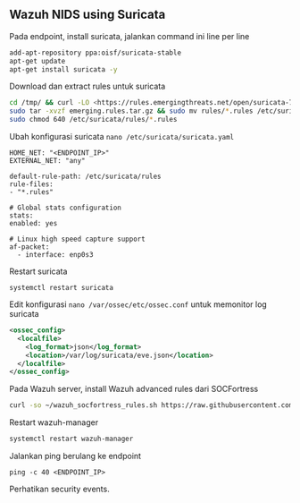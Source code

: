 ## Wazuh NIDS using Suricata

Pada endpoint, install suricata, jalankan command ini line per line

```bash
add-apt-repository ppa:oisf/suricata-stable
apt-get update
apt-get install suricata -y
```

Download dan extract rules untuk suricata

```bash
cd /tmp/ && curl -LO <https://rules.emergingthreats.net/open/suricata-7.0.2/emerging.rules.tar.gz>
sudo tar -xvzf emerging.rules.tar.gz && sudo mv rules/*.rules /etc/suricata/rules/
sudo chmod 640 /etc/suricata/rules/*.rules
```

Ubah konfigurasi suricata `nano /etc/suricata/suricata.yaml`

```
HOME_NET: "<ENDPOINT_IP>"
EXTERNAL_NET: "any"

default-rule-path: /etc/suricata/rules
rule-files:
- "*.rules"

# Global stats configuration
stats:
enabled: yes

# Linux high speed capture support
af-packet:
  - interface: enp0s3
```

Restart suricata

```
systemctl restart suricata
```

Edit konfigurasi `nano /var/ossec/etc/ossec.conf` untuk memonitor log suricata

```xml
<ossec_config>
  <localfile>
    <log_format>json</log_format>
    <location>/var/log/suricata/eve.json</location>
  </localfile>
</ossec_config>
```

Pada Wazuh server, install Wazuh advanced rules dari SOCFortress

```bash
curl -so ~/wazuh_socfortress_rules.sh https://raw.githubusercontent.com/socfortress/Wazuh-Rules/main/wazuh_socfortress_rules.sh && bash ~/wazuh_socfortress_rules.sh
```

Restart wazuh-manager

```bash
systemctl restart wazuh-manager
```

Jalankan ping berulang ke endpoint

```
ping -c 40 <ENDPOINT_IP>
```

Perhatikan security events.
